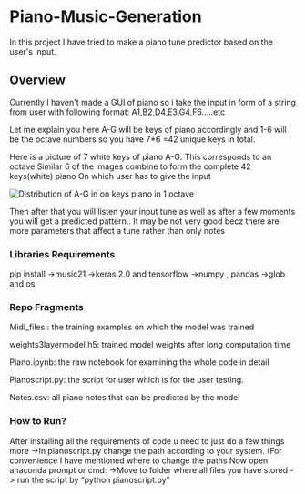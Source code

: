 # Piano-Music-Generation

In this project I have tried to make a piano tune predictor based on the user's input.

## Overview
Currently I haven't made a GUI of piano so i take the input in form of a string from user with following format:
A1,B2,D4,E3,G4,F6.....etc

Let me explain you here A-G will be keys of piano accordingly and 1-6 will be the
octave numbers so you have 7*6 =42 unique keys in total.

Here is a picture of 7 white keys of piano A-G. This corresponds to an octave Similar 6 of the images combine to form the complete 42 keys(white) piano
On which user has to give the input

![Distribution of A-G in on keys piano in 1 octave](https://www.researchgate.net/profile/Giovanni_De_Poli/publication/265191930/figure/fig1/AS:295924426395648@1447565289247/One-octave-in-a-piano-keyboard.png)

Then after that you will listen your input tune as well as after a few moments you will get a predicted pattern..
It may be not very good becz there are more parameters that affect a tune rather than only notes

### Libraries Requirements
pip install
  ->music21
  ->keras 2.0 and tensorflow
  ->numpy , pandas
  ->glob and os
  
  
### Repo Fragments
Midi_files : the training examples on which the model was trained

weights3layermodel.h5: trained model weights after long computation time

Piano.ipynb:  the raw notebook  for examining the whole code in detail

Pianoscript.py:  the script for user which is for  the user testing.

Notes.csv:  all piano notes that can be predicted by the model

### How to Run?
After installing all the requirements of code u need to just do a few things more
    ->In pianoscript.py change the path according to your system. (For convenience I have mentioned where to change the paths 
      Now open anaconda prompt or cmd:
   ->Move to folder where all files you have stored
   -> run the script by “python pianoscript.py”






